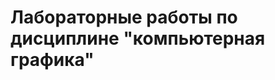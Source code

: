 Лабораторные работы по дисциплине "компьютерная графика"
========================================================
